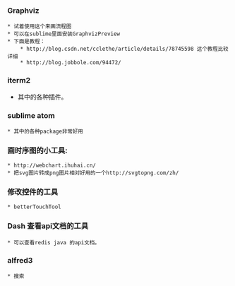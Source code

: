 
### Graphviz
    * 试着使用这个来画流程图
    * 可以在sublime里面安装GraphvizPreview
    * 下面是教程：
	    * http://blog.csdn.net/cclethe/article/details/78745598 这个教程比较详细
	    * http://blog.jobbole.com/94472/

### iterm2
* 其中的各种插件。

### sublime atom
    * 其中的各种package非常好用

### 画时序图的小工具:
	* http://webchart.ihuhai.cn/
	* 把svg图片转成png图片相对好用的一个http://svgtopng.com/zh/

### 修改控件的工具
	* betterTouchTool

### Dash 查看api文档的工具
	* 可以查看redis java 的api文档。	

### alfred3 
	* 搜索